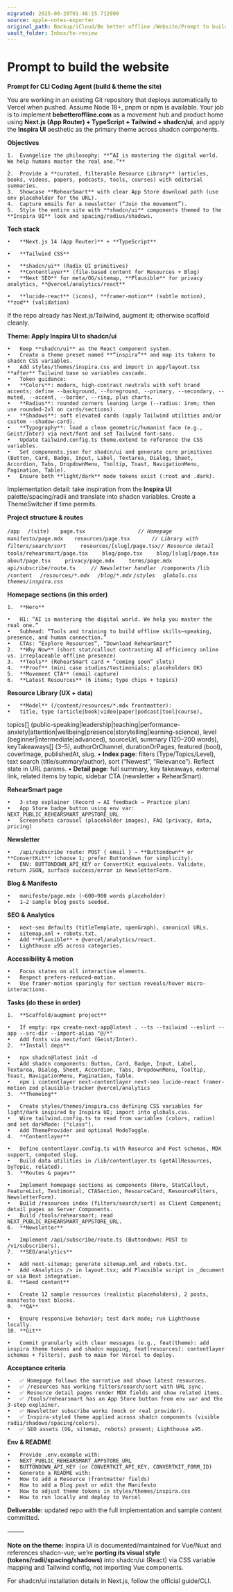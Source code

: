 ```yaml
---
migrated: 2025-09-20T01:46:15.712999
source: apple-notes-exporter
original_path: Backup/iCloud/Be better offline /Website/Prompt to build the website.md
vault_folder: Inbox/to-review
---
```

# Prompt to build the website

**Prompt for CLI Coding Agent (build & theme the site)**

You are working in an existing Git repository that deploys automatically to Vercel when pushed. Assume Node 18+, pnpm or npm is available. Your job is to implement **bebetteroffline.com** as a movement hub and product home using **Next.js (App Router) + TypeScript + Tailwind + shadcn/ui**, and apply the **Inspira UI** aesthetic as the primary theme across shadcn components.

**Objectives**

	1.	Evangelize the philosophy: **“AI is mastering the digital world. We help humans master the real one.”**

	2.	Provide a **curated, filterable Resource Library** (articles, books, videos, papers, podcasts, tools, courses) with editorial summaries.
	3.	Showcase **RehearSmart** with clear App Store download path (use env placeholder for the URL).
	4.	Capture emails for a newsletter (“Join the movement”).
	5.	Style the entire site with **shadcn/ui** components themed to the **Inspira UI** look and spacing/radius/shadows.

**Tech stack**

	•	**Next.js 14 (App Router)** + **TypeScript**

	•	**Tailwind CSS**

	•	**shadcn/ui** (Radix UI primitives)
	•	**Contentlayer** (file-based content for Resources + Blog)
	•	**Next SEO** for meta/OG/sitemap, **Plausible** for privacy analytics, **@vercel/analytics/react**

	•	**lucide-react** (icons), **framer-motion** (subtle motion), **zod** (validation)

If the repo already has Next.js/Tailwind, augment it; otherwise scaffold cleanly.

**Theme: Apply Inspira UI to shadcn/ui**

	•	Keep **shadcn/ui** as the React component system.
	•	Create a theme preset named **“inspira”** and map its tokens to shadcn CSS variables.
	•	Add styles/themes/inspira.css and import in app/layout.tsx **after** Tailwind base so variables cascade.
	•	Token guidance:
	•	**Colors**: modern, high-contrast neutrals with soft brand accents; define --background, --foreground, --primary, --secondary, --muted, --accent, --border, --ring, plus charts.
	•	**Radius**: rounded corners leaning large (--radius: 1rem; then use rounded-2xl on cards/sections).
	•	**Shadows**: soft elevated cards (apply Tailwind utilities and/or custom --shadow-card).
	•	**Typography**: load a clean geometric/humanist face (e.g., Geist/Inter) via next/font and set Tailwind font-sans.
	•	Update tailwind.config.ts theme.extend to reference the CSS variables.
	•	Set components.json for shadcn/ui and generate core primitives (Button, Card, Badge, Input, Label, Textarea, Dialog, Sheet, Accordion, Tabs, DropdownMenu, Tooltip, Toast, NavigationMenu, Pagination, Table).
	•	Ensure both **light/dark** mode tokens exist (:root and .dark).

Implementation detail: take inspiration from the **Inspira UI** palette/spacing/radii and translate into shadcn variables. Create a ThemeSwitcher if time permits.

**Project structure & routes**

`/app`
`  /(site)`
`    page.tsx                  `*`// Homepage`*`
`
`    manifesto/page.mdx`
`    resources/page.tsx        `*`// Library with filters/search/sort`*`
`
`    resources/[slug]/page.tsx `*`// Resource detail`*`
`
`    tools/rehearsmart/page.tsx`
`    blog/page.tsx`
`    blog/[slug]/page.tsx`
`    about/page.tsx`
`    privacy/page.mdx`
`    terms/page.mdx`
`  api/subscribe/route.ts      `*`// Newsletter handler`*`
`
`/components`
`/lib`
`/content`
`  /resources`*`/*.mdx`*
*`  /blog/*.mdx`*
*`/styles`*
*`  globals.css`*
*`  themes/inspira.css`*`
`

**Homepage sections (in this order)**

	1.	**Hero**

	•	H1: “AI is mastering the digital world. We help you master the real one.”
	•	Subhead: “Tools and training to build offline skills—speaking, presence, and human connection.”
	•	CTAs: “Explore Resources”, “Download RehearSmart”
	2.	**Why Now** (short stat/callout contrasting AI efficiency online vs. irreplaceable offline presence)
	3.	**Tools** (RehearSmart card + “coming soon” slots)
	4.	**Proof** (mini case studies/testimonials; placeholders OK)
	5.	**Movement CTA** (email capture)
	6.	**Latest Resources** (6 items; type chips + topics)

**Resource Library (UX + data)**

	•	**Model** (/content/resources/*.mdx frontmatter):
	•	title, type (article|book|video|paper|podcast|tool|course),
topics[] (public-speaking|leadership|teaching|performance-anxiety|attention|wellbeing|presence|storytelling|learning-science),
level (beginner|intermediate|advanced), sourceUrl, summary (120–200 words),
keyTakeaways[] (3–5), authorOrChannel, durationOrPages, featured (bool), coverImage, publishedAt, slug.
	•	**Index page**: filters (Type/Topics/Level), text search (title/summary/author), sort (“Newest”, “Relevance”). Reflect state in URL params.
	•	**Detail page**: full summary, key takeaways, external link, related items by topic, sidebar CTA (newsletter + RehearSmart).

**RehearSmart page**

	•	3-step explainer (Record → AI feedback → Practice plan)
	•	App Store badge button using env var: NEXT_PUBLIC_REHEARSMART_APPSTORE_URL
	•	Screenshots carousel (placeholder images), FAQ (privacy, data, pricing)

**Newsletter**

	•	/api/subscribe route: POST { email } → **Buttondown** or **ConvertKit** (choose 1; prefer Buttondown for simplicity).
	•	ENV: BUTTONDOWN_API_KEY or ConvertKit equivalents. Validate, return JSON, surface success/error in NewsletterForm.

**Blog & Manifesto**

	•	manifesto/page.mdx (~600–900 words placeholder)
	•	1–2 sample blog posts seeded.

**SEO & Analytics**

	•	next-seo defaults (titleTemplate, openGraph), canonical URLs.
	•	sitemap.xml + robots.txt.
	•	Add **Plausible** + @vercel/analytics/react.
	•	Lighthouse ≥95 across categories.

**Accessibility & motion**

	•	Focus states on all interactive elements.
	•	Respect prefers-reduced-motion.
	•	Use framer-motion sparingly for section reveals/hover micro-interactions.

**Tasks (do these in order)**

	1.	**Scaffold/augment project**

	•	If empty: npx create-next-app@latest . --ts --tailwind --eslint --app --src-dir --import-alias "@/*"
	•	Add fonts via next/font (Geist/Inter).
	2.	**Install deps**

	•	npx shadcn@latest init -d
	•	Add shadcn components: Button, Card, Badge, Input, Label, Textarea, Dialog, Sheet, Accordion, Tabs, DropdownMenu, Tooltip, Toast, NavigationMenu, Pagination, Table.
	•	npm i contentlayer next-contentlayer next-seo lucide-react framer-motion zod plausible-tracker @vercel/analytics
	3.	**Themeing**

	•	Create styles/themes/inspira.css defining CSS variables for light/dark inspired by Inspira UI; import into globals.css.
	•	Wire tailwind.config.ts to read from variables (colors, radius) and set darkMode: ["class"].
	•	Add ThemeProvider and optional ModeToggle.
	4.	**Contentlayer**

	•	Define contentlayer.config.ts with Resource and Post schemas, MDX support, computed slug.
	•	Build data utilities in /lib/contentlayer.ts (getAllResources, byTopic, related).
	5.	**Routes & pages**

	•	Implement homepage sections as components (Hero, StatCallout, FeatureList, Testimonial, CTASection, ResourceCard, ResourceFilters, NewsletterForm).
	•	Build /resources index (filters/search/sort) as Client Component; detail pages as Server Components.
	•	Build /tools/rehearsmart; read NEXT_PUBLIC_REHEARSMART_APPSTORE_URL.
	6.	**Newsletter**

	•	Implement /api/subscribe/route.ts (Buttondown: POST to /v1/subscribers).
	7.	**SEO/analytics**

	•	Add next-sitemap; generate sitemap.xml and robots.txt.
	•	Add <Analytics /> in layout.tsx; add Plausible script in _document or via Next integration.
	8.	**Seed content**

	•	Create 12 sample resources (realistic placeholders), 2 posts, manifesto text blocks.
	9.	**QA**

	•	Ensure responsive behavior; test dark mode; run Lighthouse locally.
	10.	**Git**

	•	Commit granularly with clear messages (e.g., feat(theme): add inspira theme tokens and shadcn mapping, feat(resources): contentlayer schemas + filters), push to main for Vercel to deploy.

**Acceptance criteria**

	•	✅ Homepage follows the narrative and shows latest resources.
	•	✅ /resources has working filters/search/sort with URL sync.
	•	✅ Resource detail pages render MDX fields and show related items.
	•	✅ /tools/rehearsmart has an App Store button from env var and the 3-step explainer.
	•	✅ Newsletter subscribe works (mock or real provider).
	•	✅ Inspira-styled theme applied across shadcn components (visible radii/shadows/spacing/colors).
	•	✅ SEO assets (OG, sitemap, robots) present; Lighthouse ≥95.

**Env & README**

	•	Provide .env.example with:
	•	NEXT_PUBLIC_REHEARSMART_APPSTORE_URL
	•	BUTTONDOWN_API_KEY (or CONVERTKIT_API_KEY, CONVERTKIT_FORM_ID)
	•	Generate a README with:
	•	How to add a Resource (frontmatter fields)
	•	How to add a Blog post or edit the Manifesto
	•	How to adjust theme tokens in styles/themes/inspira.css
	•	How to run locally and deploy to Vercel

**Deliverable:** updated repo with the full implementation and sample content committed.

⸻

**Note on the theme:** Inspira UI is documented/maintained for Vue/Nuxt and references shadcn-vue; we’re **porting its visual style (tokens/radii/spacing/shadows)** into shadcn/ui (React) via CSS variable mapping and Tailwind config, not importing Vue components.   

For shadcn/ui installation details in Next.js, follow the official guide/CLI.  
